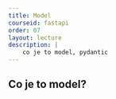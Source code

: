 ```yaml
---
title: Model
courseid: fastapi
order: 07
layout: lecture
description: |
    co je to model, pydantic
---
```


## Co je to model?


